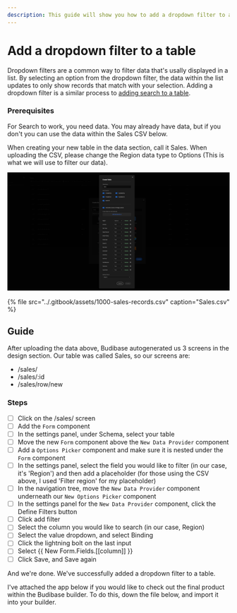 ```yaml
---
description: This guide will show you how to add a dropdown filter to a table
---
```


# Add a dropdown filter to a table

Dropdown filters are a common way to filter data that's usally displayed in a list. By selecting an option from the dropdown filter, the data within the list updates to only show records that match with your selection. Adding a dropdown filter is a similar process to [adding search to a table](add-search-to-a-table.md).

### Prerequisites

For Search to work, you need data. You may already have data, but if you don't you can use the data within the Sales CSV below. 

When creating your new table in the data section, call it Sales. When uploading the CSV, please change the Region data type to Options \(This is what we will use to filter our data\).

![](../.gitbook/assets/screenshot-2021-09-16-at-09.24.00.png)

{% file src="../.gitbook/assets/1000-sales-records.csv" caption="Sales.csv" %}

## Guide

After uploading the data above, Budibase autogenerated us 3 screens in the design section. Our table was called Sales, so our screens are:

* /sales/
* /sales/:id
* /sales/row/new

### Steps

* [ ] Click on the /sales/ screen
* [ ] Add the `Form` component
* [ ] In the settings panel, under Schema, select your table
* [ ] Move the new `Form` component above the `New Data Provider` component
* [ ] Add a `Options Picker` component and make sure it is nested under the `Form` component
* [ ] In the settings panel, select the field you would like to filter \(in our case, it's 'Region'\) and then add a placeholder \(for those using the CSV above, I used 'Filter region' for my placeholder\)
* [ ] In the navigation tree, move the `New Data Provider` component underneath our `New Options Picker` component
* [ ] In the settings panel for the `New Data Provider` component, click the Define Filters button
* [ ] Click add filter
* [ ] Select the column you would like to search \(in our case, Region\)
* [ ] Select the value dropdown, and select Binding
* [ ] Click the lightning bolt on the last input 
* [ ] Select {{ New Form.Fields.\[\[column\]\] }}
* [ ] Click Save, and Save again

And we're done. We've successfully added a dropdown filter to a table.  


I've attached the app below if you would like to check out the final product within the Budibase builder. To do this, down the file below, and import it into your builder.

